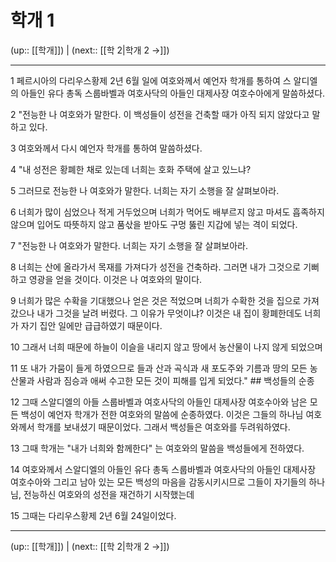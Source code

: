# 학개 1

(up:: [[학개]]) | (next:: [[학 2|학개 2 →]])

***




1 
페르시아의 다리우스황제 2년 6월 일에 여호와께서 예언자 학개를 통하여 스 알디엘의 아들인 유다 총독 스룹바벨과 여호사닥의 아들인 대제사장 여호수아에게 말씀하셨다. 



2 
"전능한 나 여호와가 말한다. 이 백성들이 성전을 건축할 때가 아직 되지 않았다고 말하고 있다. 



3 
여호와께서 다시 예언자 학개를 통하여 말씀하셨다. 



4 
"내 성전은 황폐한 채로 있는데 너희는 호화 주택에 살고 있느냐? 



5 
그러므로 전능한 나 여호와가 말한다. 너희는 자기 소행을 잘 살펴보아라. 



6 
너희가 많이 심었으나 적게 거두었으며 너희가 먹어도 배부르지 않고 마셔도 흡족하지 않으며 입어도 따뜻하지 않고 품삯을 받아도 구멍 뚫린 지갑에 넣는 격이 되었다. 



7 
"전능한 나 여호와가 말한다. 너희는 자기 소행을 잘 살펴보아라. 



8 
너희는 산에 올라가서 목재를 가져다가 성전을 건축하라. 그러면 내가 그것으로 기뻐하고 영광을 얻을 것이다. 이것은 나 여호와의 말이다. 



9 
너희가 많은 수확을 기대했으나 얻은 것은 적었으며 너희가 수확한 것을 집으로 가져갔으나 내가 그것을 날려 버렸다. 그 이유가 무엇이냐? 이것은 내 집이 황폐한데도 너희가 자기 집안 일에만 급급하였기 때문이다. 



10 
그래서 너희 때문에 하늘이 이슬을 내리지 않고 땅에서 농산물이 나지 않게 되었으며 



11 
또 내가 가뭄이 들게 하였으므로 들과 산과 곡식과 새 포도주와 기름과 땅의 모든 농산물과 사람과 짐승과 애써 수고한 모든 것이 피해를 입게 되었다." ## 백성들의 순종 



12 
그때 스알디엘의 아들 스룹바벨과 여호사닥의 아들인 대제사장 여호수아와 남은 모든 백성이 예언자 학개가 전한 여호와의 말씀에 순종하였다. 이것은 그들의 하나님 여호와께서 학개를 보내셨기 때문이었다. 그래서 백성들은 여호와를 두려워하였다. 



13 
그때 학개는 "내가 너희와 함께한다" 는 여호와의 말씀을 백성들에게 전하였다. 



14 
여호와께서 스알디엘의 아들인 유다 총독 스룹바벨과 여호사닥의 아들인 대제사장 여호수아와 그리고 남아 있는 모든 백성의 마음을 감동시키시므로 그들이 자기들의 하나님, 전능하신 여호와의 성전을 재건하기 시작했는데 



15 
그때는 다리우스황제 2년 6월 24일이었다.

***

(up:: [[학개]]) | (next:: [[학 2|학개 2 →]])
